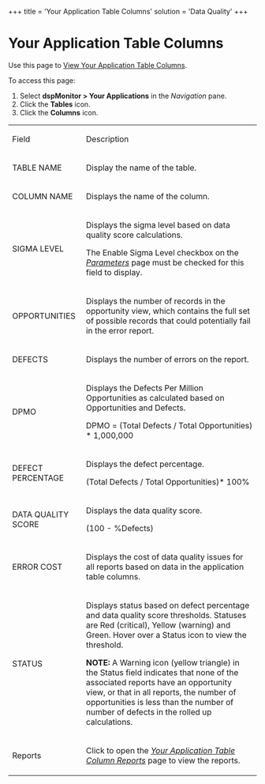 +++
title = 'Your Application Table Columns'
solution = 'Data Quality'
+++

# Your Application Table Columns

<div class="use">

Use this page to [View Your Application Table
Columns](../Use_Cases/View_Your_Application_Table_Columns.htm).

</div>

To access this page:

1.  Select **dspMonitor \> Your Applications** in the *Navigation* pane.
2.  Click the **Tables** icon.
3.  Click the **Columns** icon.

<table>
<tbody>
<tr class="odd">
<td><p>Field</p></td>
<td><p>Description</p></td>
</tr>
<tr class="even">
<td><p>TABLE NAME</p></td>
<td><p>Display the name of the table.</p></td>
</tr>
<tr class="odd">
<td><p>COLUMN NAME</p></td>
<td><p>Displays the name of the column.</p></td>
</tr>
<tr class="even">
<td><p>SIGMA LEVEL</p></td>
<td><p>Displays the sigma level based on data quality score calculations.</p>
<p>The Enable Sigma Level checkbox on the <em><a href="Parameters.htm">Parameters</a></em> page must be checked for this field to display.</p></td>
</tr>
<tr class="odd">
<td><p>OPPORTUNITIES</p></td>
<td><p>Displays the number of records in the opportunity view, which contains the full set of possible records that could potentially fail in the error report.</p></td>
</tr>
<tr class="even">
<td><p>DEFECTS</p></td>
<td><p>Displays the number of errors on the report.</p></td>
</tr>
<tr class="odd">
<td><p>DPMO</p></td>
<td><p>Displays the Defects Per Million Opportunities as calculated based on Opportunities and Defects.</p>
<p>DPMO = (Total Defects / Total Opportunities) * 1,000,000</p></td>
</tr>
<tr class="even">
<td><p>DEFECT PERCENTAGE</p></td>
<td><p>Displays the defect percentage.</p>
<p>(Total Defects / Total Opportunities)* 100%</p></td>
</tr>
<tr class="odd">
<td><p>DATA QUALITY SCORE</p></td>
<td><p>Displays the data quality score.</p>
<p>(100 - %Defects)</p></td>
</tr>
<tr class="even">
<td><p>ERROR COST</p></td>
<td><p>Displays the cost of data quality issues for all reports based on data in the application table columns.</p></td>
</tr>
<tr class="odd">
<td><p>STATUS</p></td>
<td><p>Displays status based on defect percentage and data quality score thresholds. Statuses are Red (critical), Yellow (warning) and Green. Hover over a Status icon to view the threshold.</p>
<p><strong>NOTE:</strong> A Warning icon (yellow triangle) in the Status field indicates that none of the associated reports have an opportunity view, or that in all reports, the number of opportunities is less than the number of number of defects in the rolled up calculations.</p></td>
</tr>
<tr class="even">
<td><p>Reports</p></td>
<td><p>Click to open the <em><a href="Your_Application_Table_Column_Reports_H.htm">Your Application Table Column Reports</a></em> page to view the reports.</p></td>
</tr>
</tbody>
</table>
